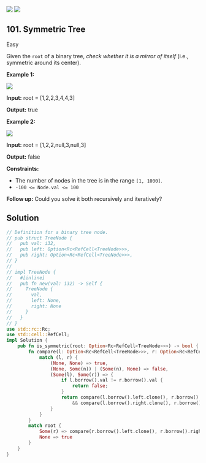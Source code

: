 [![](https://img.shields.io/github/stars/LeetCode-in-Rust/LeetCode-in-Rust?label=Stars&style=flat-square)](https://github.com/LeetCode-in-Rust/LeetCode-in-Rust)
[![](https://img.shields.io/github/forks/LeetCode-in-Rust/LeetCode-in-Rust?label=Fork%20me%20on%20GitHub%20&style=flat-square)](https://github.com/LeetCode-in-Rust/LeetCode-in-Rust/fork)

## 101\. Symmetric Tree

Easy

Given the `root` of a binary tree, _check whether it is a mirror of itself_ (i.e., symmetric around its center).

**Example 1:**

![](https://assets.leetcode.com/uploads/2021/02/19/symtree1.jpg)

**Input:** root = [1,2,2,3,4,4,3]

**Output:** true

**Example 2:**

![](https://assets.leetcode.com/uploads/2021/02/19/symtree2.jpg)

**Input:** root = [1,2,2,null,3,null,3]

**Output:** false

**Constraints:**

*   The number of nodes in the tree is in the range `[1, 1000]`.
*   `-100 <= Node.val <= 100`

**Follow up:** Could you solve it both recursively and iteratively?

## Solution

```rust
// Definition for a binary tree node.
// pub struct TreeNode {
//   pub val: i32,
//   pub left: Option<Rc<RefCell<TreeNode>>>,
//   pub right: Option<Rc<RefCell<TreeNode>>>,
// }
// 
// impl TreeNode {
//   #[inline]
//   pub fn new(val: i32) -> Self {
//     TreeNode {
//       val,
//       left: None,
//       right: None
//     }
//   }
// }
use std::rc::Rc;
use std::cell::RefCell;
impl Solution {
    pub fn is_symmetric(root: Option<Rc<RefCell<TreeNode>>>) -> bool {
        fn compare(l: Option<Rc<RefCell<TreeNode>>>, r: Option<Rc<RefCell<TreeNode>>>) -> bool {
            match (l, r) {
                (None, None) => true,
                (None, Some(n)) | (Some(n), None) => false,
                (Some(l), Some(r)) => {
                    if l.borrow().val != r.borrow().val {
                        return false;
                    }
                    return compare(l.borrow().left.clone(), r.borrow().right.clone())
                        && compare(l.borrow().right.clone(), r.borrow().left.clone())
                }
            }
        }
        match root {
            Some(r) => compare(r.borrow().left.clone(), r.borrow().right.clone()),
            None => true
        }
    }
}
```